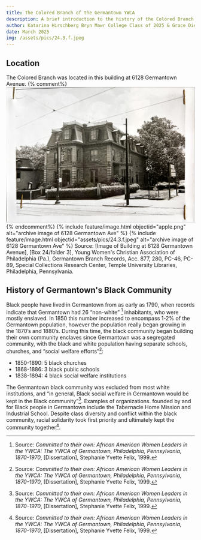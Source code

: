 ```yaml
---
title: The Colored Branch of the Germantown YWCA
description: A brief introduction to the history of the Colored Branch
author: Katarina Hirschberg Bryn Mawr College Class of 2025 & Grace Diehl Bryn Mawr College Class of 2027
date: March 2025
img: /assets/pics/24.3.f.jpeg
---
```


## Location
The Colored Branch was located in this building at 6128 Germantown Avenue.
{% comment%}
![archive image of 6128 Germantown Ave](https://github.com/digbmc/germantown-y/blob/Harkness-House-Branch-Y/assets/pics/24.3.f.jpeg)
{% endcomment%}
{% include feature/image.html objectid="apple.png" alt="archive image of 6128 Germantown Ave" %} 
{% include feature/image.html objectid="assets/pics/24.3.f.jpeg" alt="archive image of 6128 Germantown Ave" %}
Source: [Image of Building at 6128 Germantown Avenue], [Box 24/folder 3], Young Women's Christian Association of Philadelphia (Pa.), Germantown Branch Records, Acc. 877, 280, PC-46, PC-89, Special Collections Research Center, Temple University Libraries, Philadelphia, Pennsylvania.



## History of Germantown's Black Community

Black people have lived in Germantown from as early as 1790, when records indicate that Germantown had 26 “non-white” [^fn1] inhabitants, who were mostly enslaved. In 1850 this number increased to encompass 1-2% of the Germantown population, however the population really began growing in the 1870’s and 1880’s. During this time, the black community began building their own community enclaves since Germantown was a segregated community, with the black and white population having separate schools, churches, and “social welfare efforts”[^fn1]: 
- 1850-1890: 5 black churches 
- 1868-1886: 3 black public schools 
- 1838-1894: 4 black social welfare institutions

The Germantown black community was excluded from most white institutions, and “in general, Black social welfare in Germantown would be kept in the Black community”[^fn1]. Examples of organizations. founded by and for Black people in Germantown include the Tabernacle Home Mission and Industrial School. Despite class diversity and conflict within the black community, racial solidarity took first priority and ultimately kept the community together[^fn1].
[^fn1]: Source: *Committed to their own: African American Women Leaders in the YWCA: The YWCA of Germantown, Philadelphia, Pennsylvania, 1870-1970*, [Dissertation], Stephanie Yvette Felix, 1999.
